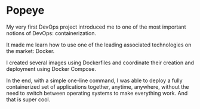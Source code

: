 # Popeye
My very first DevOps project introduced me to one of the most important notions of DevOps: containerization. 

It made me learn how to use one of the leading associated technologies on the market: Docker.

I created several images using Dockerfiles and coordinate their creation and deployment using Docker Compose. 

In the end, with a simple one-line command, I was able to deploy a fully containerized set of applications together, anytime, anywhere, without the need to switch between operating systems to make everything work. And that is super cool.
